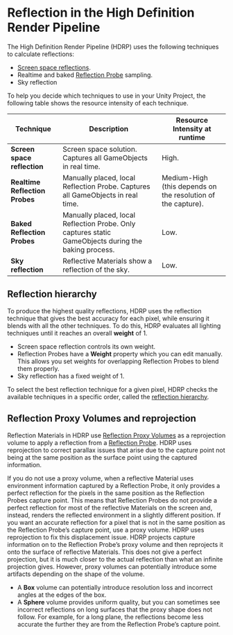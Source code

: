 # Reflection in the High Definition Render Pipeline

The High Definition Render Pipeline (HDRP) uses the following techniques to calculate reflections:

- [Screen space reflections](#ScreenSpaceReflection).
- Realtime and baked [Reflection Probe](#ReflectionProbes) sampling.
- Sky reflection

To help you decide which techniques to use in your Unity Project, the following table shows the resource intensity of each technique.

| **Technique**                  | **Description**                                              | **Resource Intensity at runtime**                           |
| ------------------------------ | ------------------------------------------------------------ | ------------------------------------------------------------ |
| **Screen space reflection**    | Screen space solution. Captures all GameObjects in real time. | High.                                                        |
| **Realtime Reflection Probes** | Manually placed, local Reflection Probe. Captures all GameObjects in real time. | Medium-High (this depends on the resolution of the capture). |
| **Baked Reflection Probes**    | Manually placed, local Reflection Probe. Only captures static GameObjects during the baking process. | Low.                                                         |
| **Sky reflection**             | Reflective Materials show a reflection of the sky.           | Low.                                                         |

<a name="ReflectionHierarchy"></a>

## Reflection hierarchy

To produce the highest quality reflections, HDRP uses the reflection technique that gives the best accuracy for each pixel, while ensuring it blends with all the other techniques. To do this, HDRP evaluates all lighting techniques until it reaches an overall **weight** of 1.

- Screen space reflection controls its own weight.
- Reflection Probes have a **Weight** property which you can edit manually. This allows you set weights for overlapping Reflection Probes to blend them properly.
- Sky reflection has a fixed weight of 1.

To select the best reflection technique for a given pixel, HDRP checks the available techniques in a specific order, called the [reflection hierarchy](reflection-refraction-hierarchy.md).

## Reflection Proxy Volumes and reprojection

Reflection Materials in HDRP use [Reflection Proxy Volumes](Reflection-Proxy-Volume.md) as a reprojection volume to apply a reflection from a [Reflection Probe](Reflection-Probes-Intro.md). HDRP uses reprojection to correct parallax issues that arise due to the capture point not being at the same position as the surface point using the captured information.

If you do not use a proxy volume, when a reflective Material uses environment information captured by a Reflection Probe, it only provides a perfect reflection for the pixels in the same position as the Reflection Probes capture point. This means that Reflection Probes do not provide a perfect reflection for most of the reflective Materials on the screen and, instead, renders the reflected environment in a slightly different position. If you want an accurate reflection for a pixel that is not in the same position as the Reflection Probe’s capture point, use a proxy volume. HDRP uses reprojection to fix this displacement issue. HDRP projects capture information on to the Reflection Probe’s proxy volume and then reprojects it onto the surface of reflective Materials. This does not give a perfect projection, but it is much closer to the actual reflection than what an infinite projection gives. However, proxy volumes can potentially introduce some artifacts depending on the shape of the volume.

- A **Box** volume can potentially introduce resolution loss and incorrect angles at the edges of the box.
- A **Sphere** volume provides uniform quality, but you can sometimes see incorrect reflections on long surfaces that the proxy shape does not follow. For example, for a long plane, the reflections become less accurate the further they are from the Reflection Probe’s capture point.
